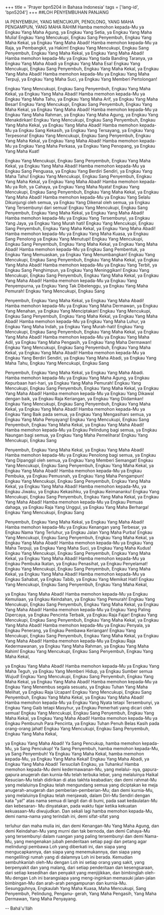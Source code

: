 +++
title = 'Prayer bpn5204 in Bahasa Indonesia'
tags = ['lang-id', 'bpn5204']
+++
##LOH PENYEMBUHAN PANJANG

IA PENYEMBUH, YANG MENCUKUPI, PENOLONG, YANG MAHA PENGAMPUN, YANG MAHA RAHIM
Hamba memohon kepada-Mu
ya Engkau Yang Maha Agung,
ya Engkau Yang Setia,
ya Engkau Yang Maha Mulia!
Engkau Yang Mencukupi, Engkau Sang Penyembuh, Engkau Yang Maha Kekal, ya Engkau Yang Maha Abadi!
Hamba memohon kepada-Mu
ya Raja, ya Pembangkit, ya Hakim! Engkau Yang Mencukupi, Engkau Sang Penyembuh, Engkau Yang Maha Kekal, ya Engkau Yang Maha Abadi!
Hamba memohon kepada-Mu
ya Engkau Yang tiada Banding Taranya, ya Engkau Yang Maha Abadi
ya Engkau Yang Maha Esa!
Engkau Yang Mencukupi, Engkau Sang Penyembuh, Engkau Yang Maha Kekal, ya Engkau Yang Maha Abadi!
Hamba memohon kepada-Mu
ya Engkau Yang Maha Terpuji,
ya Engkau Yang Maha Suci,
ya Engkau Yang Memberi Pertolongan!

Engkau Yang Mencukupi, Engkau Sang Penyembuh, Engkau Yang Maha Kekal, ya Engkau Yang Maha Abadi!
Hamba memohon kepada-Mu
ya Engkau Yang Maha Tahu,
ya Engkau Yang Maha Arif,
ya Engkau Yang Maha Besar!
Engkau Yang Mencukupi, Engkau Sang Penyembuh, Engkau Yang Maha Kekal, ya Engkau Yang Maha Abadi!
Hamba memohon kepada-Mu
ya Engkau Yang Maha Rahman,
ya Engkau Yang Maha Agung,
ya Engkau Yang Menakdirkan!
Engkau Yang Mencukupi, Engkau Sang Penyembuh, Engkau Yang Maha Kekal, ya Engkau Yang Maha Abadi!
Hamba memohon kepada-Mu
ya Engkau Sang Kekasih,
ya Engkau Yang Tersayang,
ya Engkau Yang Terpesona!
Engkau Yang Mencukupi, Engkau Sang Penyembuh, Engkau Yang Maha Kekal, ya Engkau Yang Maha Abadi!
Hamba memohon kepada-Mu ya Engkau Yang Maha Perkasa, ya Engkau Yang Penopang,
ya Engkau Yang Maha Kuat!

Engkau Yang Mencukupi, Engkau Sang Penyembuh, Engkau Yang Maha Kekal, ya Engkau Yang Maha Abadi!
Hamba memohon kepada-Mu
ya Engkau Sang Penguasa,
ya Engkau Yang Berdiri Sendiri,
ya Engkau Yang Maha Tahu!
Engkau Yang Mencukupi, Engkau Sang Penyembuh, Engkau Yang Maha Kekal, ya Engkau Yang Maha Abadi!
Hamba memohon kepada-Mu
ya Roh, ya Cahaya,
ya Engkau Yang Maha Nyata!
Engkau Yang Mencukupi, Engkau Sang Penyembuh, Engkau Yang Maha Kekal, ya Engkau Yang Maha Abadi!
Hamba memohon kepada-Mu
ya Engkau Yang Selalu Dikunjungi oleh semua, ya Engkau Yang Dikenal oleh semua,
ya Engkau Yang Tersembunyi dari semua! Engkau Yang Mencukupi, Engkau Sang Penyembuh, Engkau Yang Maha Kekal,
ya Engkau Yang Maha Abadi!
Hamba memohon kepada-Mu
ya Engkau Yang Tersembunyi,
ya Engkau Yang Jaya,
ya Engkau Yang Murah hati!
Engkau Yang Mencukupi, Engkau Sang
Penyembuh, Engkau Yang Maha Kekal, ya Engkau Yang Maha Abadi!
Hamba memohon kepada-Mu
ya Engkau Yang Maha Kuasa,
ya Engkau Sang Penolong
ya Engkau Yang Menutupi!
Engkau Yang Mencukupi, Engkau Sang Penyembuh, Engkau Yang Maha Kekal, ya Engkau Yang Maha Abadi!
Hamba memohon kepada-Mu
ya Engkau Sang Pembentuk,
ya Engkau Yang Memuaskan,
ya Engkau Yang Menumbangkan! Engkau Yang Mencukupi, Engkau Sang Penyembuh, Engkau Yang Maha Kekal, ya Engkau Yang Maha Abadi!
Hamba memohon kepada-Mu
ya Engkau Yang Terbit,
ya Engkau Sang Penghimpun,
ya Engkau Yang Meninggikan!
Engkau Yang Mencukupi, Engkau Sang Penyembuh, Engkau Yang Maha Kekal, ya Engkau Yang Maha Abadi!
Hamba memohon kepada-Mu
ya Engkau Yang Penyempurna,
ya Engkau Yang Tak Dibelenggu,
ya Engkau Yang Maha Pemurah! Engkau Yang Mencukupi, Engkau Sang

Penyembuh, Engkau Yang Maha Kekal, ya Engkau Yang Maha Abadi!
Hamba memohon kepada-Mu
ya Engkau Yang Maha Dermawan,
ya Engkau Yang Menahan,
ya Engkau Yang Menciptakan!
Engkau Yang Mencukupi, Engkau Sang Penyembuh, Engkau Yang Maha Kekal, ya Engkau Yang Maha Abadi!
Hamba memohon kepada-Mu
ya Engkau Yang Maha Luhur,
ya Engkau Yang Maha Indah,
ya Engkau Yang Murah-hati!
Engkau Yang Mencukupi, Engkau Sang Penyembuh, Engkau Yang Maha Kekal, ya Engkau Yang Maha Abadi!
Hamba memohon kepada-Mu
ya Engkau Yang Maha Adil,
ya Engkau Yang Maha Pengasih,
ya Engkau Yang Maha Dermawan! Engkau Yang Mencukupi, Engkau Sang Penyembuh, Engkau Yang Maha Kekal, ya Engkau Yang Maha Abadi!
Hamba memohon kepada-Mu
ya Engkau Yang Berdiri Sendiri,
ya Engkau Yang Maha Abadi,
ya Engkau Yang Maha Tahu,
Engkau Yang Mencukupi, Engkau Sang

Penyembuh, Engkau Yang Maha Kekal, ya Engkau Yang Maha Abadi.
Hamba memohon kepada-Mu
ya Engkau Yang Maha Agung,
ya Engkau Kepurbaan hari-hari,
ya Engkau Yang Maha Pemurah! Engkau Yang Mencukupi, Engkau Sang Penyembuh, Engkau Yang Maha Kekal, ya Engkau Yang Maha Abadi!
Hamba memohon kepada-Mu
ya Engkau Yang Dikawal dengan baik, ya Engkau Raja Keriangan,
ya Engkau Yang Diidamkan!
Engkau Yang Mencukupi, Engkau Sang Penyembuh, Engkau Yang Maha Kekal, ya Engkau Yang Maha Abadi!
Hamba memohon kepada-Mu
ya Engkau Yang Baik pada semua,
ya Engkau Yang Mengasihani semua, ya Engkau Yang Maha Penyayang! Engkau Yang Mencukupi, Engkau Sang Penyembuh, Engkau Yang Maha Kekal, ya Engkau Yang Maha Abadi!
Hamba memohon kepada-Mu
ya Engkau Pelindung bagi semua,
ya Engkau Naungan bagi semua,
ya Engkau Yang Maha Pemelihara! Engkau Yang Mencukupi, Engkau Sang

Penyembuh, Engkau Yang Maha Kekal, ya Engkau Yang Maha Abadi!
Hamba memohon kepada-Mu
ya Engkau Penolong bagi semua,
ya Engkau Yang Dipanggil oleh semua, ya Engkau Yang Memberi Semangat! Engkau Yang Mencukupi, Engkau Sang Penyembuh, Engkau Yang Maha Kekal, ya Engkau Yang Maha Abadi!
Hamba memohon kepada-Mu
ya Engkau Pembuka,
ya Engkau Pemusnah,
ya Engkau Yang Maha Pengampun! Engkau Yang Mencukupi, Engkau Sang Penyembuh, Engkau Yang Maha Kekal, ya Engkau Yang Maha Abadi!
Hamba memohon kepada-Mu,
ya Engkau Jiwaku,
ya Engkau Kekasihku,
ya Engkau Keimananku!
Engkau Yang Mencukupi, Engkau Sang Penyembuh, Engkau Yang Maha Kekal, ya Engkau Yang Maha Abadi!
Hamba memohon kepada-Mu
ya Engkau Pemuas dahaga,
ya Engkau Raja Yang Unggul,
ya Engkau Yang Maha Berharga! Engkau Yang Mencukupi, Engkau Sang

Penyembuh, Engkau Yang Maha Kekal, ya Engkau Yang Maha Abadi!
Hamba memohon kepada-Mu
ya Engkau Kenangan yang Terbesar, ya Engkau Nama Yang Terluhur,
ya Engkau Jalan Yang Maha Purba! Engkau Yang Mencukupi, Engkau Sang Penyembuh, Engkau Yang Maha Kekal, ya Engkau Yang Maha Abadi!
Hamba memohon kepada-Mu
ya Engkau Yang Maha Terpuji,
ya Engkau Yang Maha Suci,
ya Engkau Yang Maha Kudus!
Engkau Yang Mencukupi, Engkau Sang Penyembuh, Engkau Yang Maha Kekal, ya Engkau Yang Maha Abadi!
Hamba memohon kepada-Mu
ya Engkau Pembuka Ikatan,
ya Engkau Penasihat,
ya Engkau Penyelamat!
Engkau Yang Mencukupi, Engkau Sang Penyembuh, Engkau Yang Maha Kekal, ya Engkau Yang Maha Abadi!
Hamba memohon kepada-Mu
ya Engkau Sahabat, ya Engkau Tabib, ya Engkau Yang Memikat Hati!
Engkau Yang Mencukupi, Engkau Sang Penyembuh, Engkau Yang Maha Kekal,

ya Engkau Yang Maha Abadi!
Hamba memohon kepada-Mu
ya Engkau Kemuliaan,
ya Engkau Keindahan,
ya Engkau Yang Pemurah!
Engkau Yang Mencukupi, Engkau Sang Penyembuh, Engkau Yang Maha Kekal, ya Engkau Yang Maha Abadi!
Hamba memohon kepada-Mu
ya Engkau Yang Paling Dipercaya,
ya Engkau Pencinta Terbaik,
ya Engkau Raja Fajar!
Engkau Yang Mencukupi, Engkau Sang Penyembuh, Engkau Yang Maha Kekal, ya Engkau Yang Maha Abadi!
Hamba memohon kepada-Mu
ya Engkau Penyala,
ya Engkau Penerang,
ya Engkau Pembawa Keriangan! Engkau Yang Mencukupi, Engkau Sang Penyembuh, Engkau Yang Maha Kekal, ya Engkau Yang Maha Abadi!
Hamba memohon kepada-Mu
ya Engkau Raja Kedermawanan,
ya Engkau Yang Maha Rahman,
ya Engkau Yang Maha Rahim!
Engkau Yang Mencukupi, Engkau Sang Penyembuh, Engkau Yang Maha Kekal,

ya Engkau Yang Maha Abadi!
Hamba memohon kepada-Mu
ya Engkau Yang Maha Teguh,
ya Engkau Yang Memberi Hidup,
ya Engkau Sumber semua Wujud! Engkau Yang Mencukupi, Engkau Sang Penyembuh, Engkau Yang Maha Kekal, ya Engkau Yang Maha Abadi!
Hamba memohon kepada-Mu
ya Engkau Yang Menembus segala sesuatu, ya Engkau Tuhan Yang Maha Melihat,
ya Engkau Raja Ucapan!
Engkau Yang Mencukupi, Engkau Sang Penyembuh, Engkau Yang Maha Kekal,
ya Engkau Yang Maha Abadi!
Hamba memohon kepada-Mu
ya Engkau Yang Nyata tetapi Tersembunyi, ya Engkau Yang Gaib tetapi Masyhur,
ya Engkau Pemerhati yang dicari oleh semua! Engkau Yang Mencukupi, Engkau Sang Penyembuh, Engkau Yang Maha Kekal,
ya Engkau Yang Maha Abadi!
Hamba memohon kepada-Mu
ya Engkau Pembunuh Para Pencinta, ya Engkau Tuhan Penuh Belas Kasih pada orang-orang jahat!
Engkau Yang Mencukupi, Engkau Sang Penyembuh, Engkau Yang Maha Kekal,

ya Engkau Yang Maha Abadi!
Ya Sang Pencukup,
hamba memohon kepada-Mu, ya Sang Pencukup!
Ya Sang Penyembuh,
hamba memohon kepada-Mu, ya Sang Penyembuh!
Ya Engkau Yang Maha Kekal, hamba memohon kepada-Mu, ya Engkau Yang Maha Kekal! Engkau Yang Maha Abadi,
ya Engkau Yang Maha Abadi!
Tersucilah Engkau, ya Tuhanku! Hamba memohon kepada-Mu demi kedermawanan-Mu, yang melalui- nya, gapura-gapura anugerah dan kurnia-Mu telah terbuka lebar, yang melaluinya Haikal Kesucian-Mu telah didirikan di atas takhta keabadian; dan demi rahmat-Mu yang melaluinya Engkau telah mengundang semua yang diciptakan ke meja anugerah-anugerah dan pemberian-pemberian-Mu; dan demi kurnia-Mu, yang melaluinya Engkau telah menjawab, dalam Diri-Mu Sendiri dengan kata "ya!" atas nama semua di langit dan di bumi, pada saat kedaulatan-Mu dan kebesaran- Mu dinyatakan, pada waktu fajar ketika kekuatan kekuasaan-Mu diwujudkan.
Dan sekali lagi hamba memohon kepada-Mu, demi nama-nama yang terindah ini, demi sifat-sifat yang

terluhur dan maha mulia ini, dan demi Kenangan-Mu Yang Maha Agung, dan demi Keindahan-Mu yang murni dan tak bernoda, dan demi Cahaya-Mu yang tersembunyi dalam ruangan yang paling tersembunyi dan demi Nama-Mu, yang mengenakan jubah penderitaan setiap pagi dan petang agar melindungi pembawa Loh yang diberkati ini, dan siapa yang mengucapkannya, dan siapa yang menemukannya, dan siapa yang mengelilingi rumah yang di dalamnya Loh ini berada. Kemudian sembuhkanlah oleh-Mu dengan Loh ini setiap orang yang sakit, yang berpenyakit dan yang malang, dari setiap penderitaan dan kesengsaraan, dari setiap kesedihan dan penyakit yang menjijikkan, dan bimbinglah oleh-Mu dengan Loh ini barangsiapa yang meng-inginkan memasuki jalan-jalan bimbingan-Mu dan arah-arah pengampunan dan kurnia-Mu.
Sesungguhnya, Engkaulah Yang Maha Kuasa, Maha Mencukupi, Sang Penyembuh, Pelindung, Penganu- gerah, Yang Maha Pengasih, Yang Maha Dermawan, Yang Maha Penyayang.

-- Bahá'u'lláh
